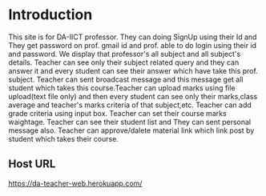 # Introduction
  This site is for DA-IICT professor. They can doing SignUp using their Id and They get password on prof. gmail id and prof. able to do login using their id and password. We display that professor's all subject and all subject's details. Teacher can see only their subject related query and they can answer it and every student can see their answer which have take this prof. subject. Teacher can sent broadcast message and this message get all student which takes this course.Teacher can upload marks using file upload(text file only) and then every student can see only their marks,class average and teacher's marks criteria of that subject,etc. Teacher can add grade criteria using input box. Teacher can set their course marks waightage. Teacher can see their student list and They can sent personal message also. Teacher can approve/dalete material link which link post by student which takes their course.

## Host URL
https://da-teacher-web.herokuapp.com/

